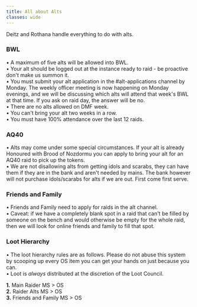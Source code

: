 ```yaml
---
title: All about Alts
classes: wide
---
```

Deitz and Rothana handle everything to do with alts.

### BWL
• A maximum of five alts will be allowed into BWL. <br />
• Your alt should be logged out at the instance ready to raid - be proactive don't make us summon it. <br />
• You must submit your alt application in the #alt-applications channel by Monday. The weekly officer meeting is now happening on Monday evenings, and we will be discussing which alts will attend that week's BWL at that time. If you ask on raid day, the answer will be no. <br />
• There are no alts allowed on DMF week. <br />
• You can't bring your alt two weeks in a row. <br />
• You must have 100% attendance over the last 12 raids.

### AQ40
• Alts may come under some special circumstances. If your alt is already Honoured with Brood of Nozdormu you can apply to bring your alt for an AQ40 raid to pick up the tokens. <br />
• We are not disallowing alts from getting idols and scarabs, they can have them if they are in the bank and aren't needed by mains. The bank however will not purchase idols/scarabs for alts if we are out. First come first serve.

### Friends and Family
• Friends and Family need to apply for raids in the alt channel. <br />
• Caveat: if we have a completely blank spot in a raid that can't be filled by someone on the bench and would otherwise be empty for the whole raid, then we will look for online friends and family to fill that spot.

### Loot Hierarchy
• The loot hierarchy rules are as follows. Please do not abuse this system by scooping up every OS item you can get your hands on just because you can.  <br />
• Loot is *always* distributed at the discretion of the Loot Council. <br />

**1.** Main Raider MS > OS <br />
**2.** Raider Alts MS > OS <br />
**3.** Friends and Family MS > OS
